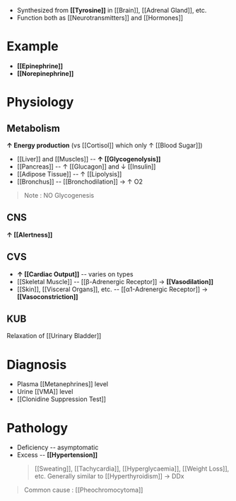 - Synthesized from **[[Tyrosine]]** in [[Brain]], [[Adrenal Gland]], etc.
- Function both as [[Neurotransmitters]] and [[Hormones]]

# Example
- **[[Epinephrine]]**
- **[[Norepinephrine]]**

# Physiology
## Metabolism
**↑ Energy production** (vs [[Cortisol]] which only ↑ [[Blood Sugar]])
- [[Liver]] and [[Muscles]] -- **↑ [[Glycogenolysis]]**
- [[Pancreas]] -- ↑ [[Glucagon]] and ↓ [[Insulin]]
- [[Adipose Tissue]] -- ↑ [[Lipolysis]]
- [[Bronchus]] -- [[Bronchodilation]] → ↑ O2

> Note : NO Glycogenesis

## CNS
**↑ [[Alertness]]**

## CVS
- **↑ [[Cardiac Output]]** -- varies on types
- [[Skeletal Muscle]] -- [[β-Adrenergic Receptor]] → **[[Vasodilation]]**
- [[Skin]], [[Visceral Organs]], etc. -- [[α1-Adrenergic Receptor]] → **[[Vasoconstriction]]**

## KUB
Relaxation of [[Urinary Bladder]]

# Diagnosis
- Plasma [[Metanephrines]] level
- Urine [[VMA]] level
- [[Clonidine Suppression Test]]

# Pathology
- Deficiency -- asymptomatic
- Excess -- **[[Hypertension]]**
	> [[Sweating]], [[Tachycardia]], [[Hyperglycaemia]], [[Weight Loss]], etc. Generally similar to [[Hyperthyroidism]] → DDx

> Common cause : [[Pheochromocytoma]]